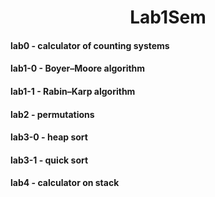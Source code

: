 <h1 align="center">Lab1Sem</h1>
<h4 align="left">lab0 - calculator of counting systems</h4>
<h4 align="left">lab1-0 - Boyer–Moore algorithm</h4>
<h4 align="left">lab1-1 - Rabin–Karp algorithm</h4>
<h4 align="left">lab2 - permutations</h4>
<h4 align="left">lab3-0 - heap sort</h4>
<h4 align="left">lab3-1 - quick sort</h4>
<h4 align="left">lab4 - calculator on stack</h4>
